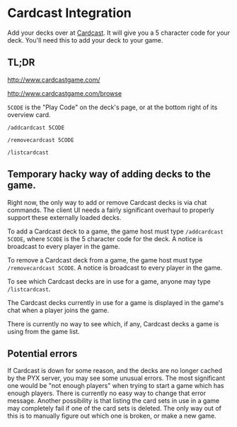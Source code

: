 # Cardcast Integration

Add your decks over at [Cardcast](http://www.cardcastgame.com/). It will give you a 5 character code for your deck. You'll need this to add your deck to your game.

## TL;DR

http://www.cardcastgame.com/

http://www.cardcastgame.com/browse

`5CODE` is the "Play Code" on the deck's page, or at the bottom right of its overview card.

`/addcardcast 5CODE`

`/removecardcast 5CODE`

`/listcardcast`

## Temporary hacky way of adding decks to the game.

Right now, the only way to add or remove Cardcast decks is via chat commands. The client UI needs a fairly significant overhaul to properly support these externally loaded decks.

To add a Cardcast deck to a game, the game host must type `/addcardcast 5CODE`, where `5CODE` is the 5 character code for the deck. A notice is broadcast to every player in the game.

To remove a Cardcast deck from a game, the game host must type `/removecardcast 5CODE`. A notice is broadcast to every player in the game.

To see which Cardcast decks are in use for a game, anyone may type `/listcardcast`.

The Cardcast decks currently in use for a game is displayed in the game's chat when a player joins the game.

There is currently no way to see which, if any, Cardcast decks a game is using from the game list.

## Potential errors

If Cardcast is down for some reason, and the decks are no longer cached by the PYX server, you may see some unusual errors. The most significant one would be "not enough players" when trying to start a game which has enough players. There is currently no easy way to change that error message. Another possibility is that listing the card sets in use in a game may completely fail if one of the card sets is deleted. The only way out of this is to manually figure out which one is broken, or make a new game.